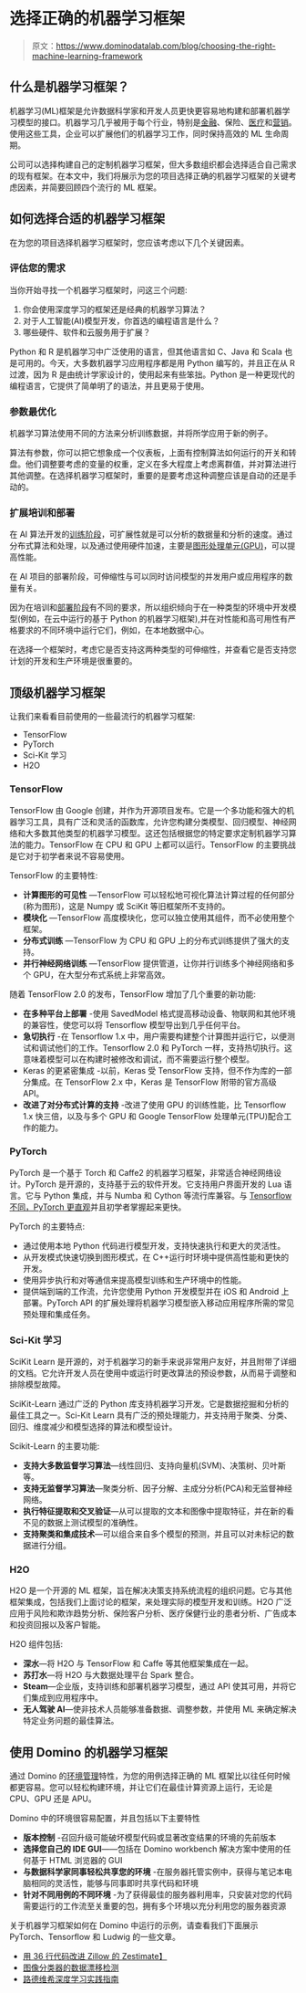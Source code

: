 # 选择正确的机器学习框架

> 原文：<https://www.dominodatalab.com/blog/choosing-the-right-machine-learning-framework>

## 什么是机器学习框架？

机器学习(ML)框架是允许数据科学家和开发人员更快更容易地构建和部署机器学习模型的接口。机器学习几乎被用于每个行业，特别是[金融](/blog/deep-learning-machine-learning-uses-in-financial-services)、保险、[医疗](https://analytics-solution.pharmatechoutlook.com/vendor/domino-data-lab-imbuing-innovation-in-modeldriven-businesses-cid-324-mid-38.html)和[营销](https://formation.ai/blog/ai-and-machine-learning-for-marketers-101/)。使用这些工具，企业可以扩展他们的机器学习工作，同时保持高效的 ML 生命周期。

公司可以选择构建自己的定制机器学习框架，但大多数组织都会选择适合自己需求的现有框架。在本文中，我们将展示为您的项目选择正确的机器学习框架的关键考虑因素，并简要回顾四个流行的 ML 框架。

## 如何选择合适的机器学习框架

在为您的项目选择机器学习框架时，您应该考虑以下几个关键因素。

### 评估您的需求

当你开始寻找一个机器学习框架时，问这三个问题:

1.  你会使用深度学习的框架还是经典的机器学习算法？
2.  对于人工智能(AI)模型开发，你首选的编程语言是什么？
3.  哪些硬件、软件和云服务用于扩展？

Python 和 R 是机器学习中广泛使用的语言，但其他语言如 C、Java 和 Scala 也是可用的。今天，大多数机器学习应用程序都是用 Python 编写的，并且正在从 R 过渡，因为 R 是由统计学家设计的，使用起来有些笨拙。Python 是一种更现代的编程语言，它提供了简单明了的语法，并且更易于使用。

### 参数最优化

机器学习算法使用不同的方法来分析训练数据，并将所学应用于新的例子。

算法有参数，你可以把它想象成一个仪表板，上面有控制算法如何运行的开关和转盘。他们调整要考虑的变量的权重，定义在多大程度上考虑离群值，并对算法进行其他调整。在选择机器学习框架时，重要的是要考虑这种调整应该是自动的还是手动的。

### 扩展培训和部署

在 AI 算法开发的[训练阶段](/blog/what-is-machine-learning-model-training)，可扩展性就是可以分析的数据量和分析的速度。通过分布式算法和处理，以及通过使用硬件加速，主要是[图形处理单元(GPU)](/data-science-dictionary/gpu)，可以提高性能。

在 AI 项目的部署阶段，可伸缩性与可以同时访问模型的并发用户或应用程序的数量有关。

因为在培训和[部署阶段](/blog/machine-learning-model-deployment)有不同的要求，所以组织倾向于在一种类型的环境中开发模型(例如，在云中运行的基于 Python 的机器学习框架),并在对性能和高可用性有严格要求的不同环境中运行它们，例如，在本地数据中心。

在选择一个框架时，考虑它是否支持这两种类型的可伸缩性，并查看它是否支持您计划的开发和生产环境是很重要的。

## 顶级机器学习框架

让我们来看看目前使用的一些最流行的机器学习框架:

*   TensorFlow
*   PyTorch
*   Sci-Kit 学习
*   H2O

### TensorFlow

TensorFlow 由 Google 创建，并作为开源项目发布。它是一个多功能和强大的机器学习工具，具有广泛和灵活的函数库，允许您构建分类模型、回归模型、神经网络和大多数其他类型的机器学习模型。这还包括根据您的特定要求定制机器学习算法的能力。TensorFlow 在 CPU 和 GPU 上都可以运行。TensorFlow 的主要挑战是它对于初学者来说不容易使用。

TensorFlow 的主要特性:

*   **计算图形的可见性** —TensorFlow 可以轻松地可视化算法计算过程的任何部分(称为图形)，这是 Numpy 或 SciKit 等旧框架所不支持的。
*   **模块化** —TensorFlow 高度模块化，您可以独立使用其组件，而不必使用整个框架。
*   **分布式训练** —TensorFlow 为 CPU 和 GPU 上的分布式训练提供了强大的支持。
*   **并行神经网络训练** —TensorFlow 提供管道，让你并行训练多个神经网络和多个 GPU，在大型分布式系统上非常高效。

随着 TensorFlow 2.0 的发布，TensorFlow 增加了几个重要的新功能:

*   **在多种平台上部署** -使用 SavedModel 格式提高移动设备、物联网和其他环境的兼容性，使您可以将 Tensorflow 模型导出到几乎任何平台。
*   **急切执行** -在 Tensorflow 1.x 中，用户需要构建整个计算图并运行它，以便测试和调试他们的工作。Tensorflow 2.0 和 PyTorch 一样，支持热切执行。这意味着模型可以在构建时被修改和调试，而不需要运行整个模型。
*   Keras 的更紧密集成 -以前，Keras 受 TensorFlow 支持，但不作为库的一部分集成。在 TensorFlow 2.x 中，Keras 是 TensorFlow 附带的官方高级 API。
*   **改进了对分布式计算的支持** -改进了使用 GPU 的训练性能，比 Tensorflow 1.x 快三倍，以及与多个 GPU 和 Google TensorFlow 处理单元(TPU)配合工作的能力。

### PyTorch

PyTorch 是一个基于 Torch 和 Caffe2 的机器学习框架，非常适合神经网络设计。PyTorch 是开源的，支持基于云的软件开发。它支持用户界面开发的 Lua 语言。它与 Python 集成，并与 Numba 和 Cython 等流行库兼容。与 [Tensorflow 不同，PyTorch 更直观](/blog/tensorflow-pytorch-or-keras-for-deep-learning)并且初学者掌握起来更快。

PyTorch 的主要特点:

*   通过使用本地 Python 代码进行模型开发，支持快速执行和更大的灵活性。
*   从开发模式快速切换到图形模式，在 C++运行时环境中提供高性能和更快的开发。
*   使用异步执行和对等通信来提高模型训练和生产环境中的性能。
*   提供端到端的工作流，允许您使用 Python 开发模型并在 iOS 和 Android 上部署。PyTorch API 的扩展处理将机器学习模型嵌入移动应用程序所需的常见预处理和集成任务。

### Sci-Kit 学习

SciKit Learn 是开源的，对于机器学习的新手来说非常用户友好，并且附带了详细的文档。它允许开发人员在使用中或运行时更改算法的预设参数，从而易于调整和排除模型故障。

SciKit-Learn 通过广泛的 Python 库支持机器学习开发。它是数据挖掘和分析的最佳工具之一。Sci-Kit Learn 具有广泛的预处理能力，并支持用于聚类、分类、回归、维度减少和模型选择的算法和模型设计。

Scikit-Learn 的主要功能:

*   **支持大多数监督学习算法**—线性回归、支持向量机(SVM)、决策树、贝叶斯等。
*   **支持无监督学习算法**—聚类分析、因子分解、主成分分析(PCA)和无监督神经网络。
*   **执行特征提取和交叉验证**—从可以提取的文本和图像中提取特征，并在新的看不见的数据上测试模型的准确性。
*   **支持聚类和集成技术**—可以组合来自多个模型的预测，并且可以对未标记的数据进行分组。

### H2O

H2O 是一个开源的 ML 框架，旨在解决决策支持系统流程的组织问题。它与其他框架集成，包括我们上面讨论的框架，来处理实际的模型开发和训练。H2O 广泛应用于风险和欺诈趋势分析、保险客户分析、医疗保健行业的患者分析、广告成本和投资回报以及客户智能。

H2O 组件包括:

*   **深水**—将 H2O 与 TensorFlow 和 Caffe 等其他框架集成在一起。
*   **苏打水**—将 H2O 与大数据处理平台 Spark 整合。
*   **Steam**—企业版，支持训练和部署机器学习模型，通过 API 使其可用，并将它们集成到应用程序中。
*   **无人驾驶 AI**—使非技术人员能够准备数据、调整参数，并使用 ML 来确定解决特定业务问题的最佳算法。

## 使用 Domino 的机器学习框架

通过 Domino 的[环境管理](https://docs.dominodatalab.com/en/4.1/reference/environments/Environment_management.html)特性，为您的用例选择正确的 ML 框架比以往任何时候都更容易。您可以轻松构建环境，并让它们在最佳计算资源上运行，无论是 CPU、GPU 还是 APU。

Domino 中的环境很容易配置，并且包括以下主要特性

*   **版本控制** -召回升级可能破坏模型代码或显著改变结果的环境的先前版本
*   **选择您自己的 IDE GUI**——包括在 Domino workbench 解决方案中使用的任何基于 HTML 浏览器的 GUI
*   **与数据科学家同事轻松共享您的环境** -在服务器托管实例中，获得与笔记本电脑相同的灵活性，能够与同事即时共享代码和环境
*   **针对不同用例的不同环境** -为了获得最佳的服务器利用率，只安装对您的代码需要运行的工作流至关重要的包，拥有多个环境以充分利用您的服务器资源

关于机器学习框架如何在 Domino 中运行的示例，请查看我们下面展示 PyTorch、Tensorflow 和 Ludwig 的一些文章。

*   [用 36 行代码改进 Zillow 的 Zestimate】](/blog/zillow-kaggle)
*   [图像分类器的数据漂移检测](/blog/data-drift-detection-for-image-classifiers)
*   [路德维希深度学习实践指南](/blog/a-practitioners-guide-to-deep-learning-with-ludwig)